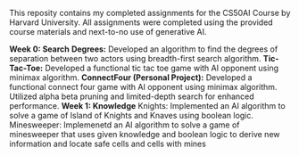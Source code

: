 This reposity contains my completed assignments for the CS50AI Course by Harvard University. 
All assignments were completed using the provided course materials and next-to-no use of generative AI. 

**Week 0: Search**
    **Degrees:**
        Developed an algorithm to find the degrees of separation between two actors using breadth-first search algorithm.
    **Tic-Tac-Toe:**
        Developed a functional tic tac toe game with AI opponent using minimax algorithm.
    **ConnectFour (Personal Project):**
        Developed a functional connect four game with AI opponent using minimax algorithm. Utilized alpha beta pruning and limited-depth search for enhanced performance.
**Week 1: Knowledge**
    Knights:
        Implemented an AI algorithm to solve a game of Island of Knights and Knaves using boolean logic.
    Minesweeper:
        Implemenetd an AI algorithm to solve a game of minesweeper that uses given knowledge and boolean logic to derive new information and locate safe cells and cells with mines
